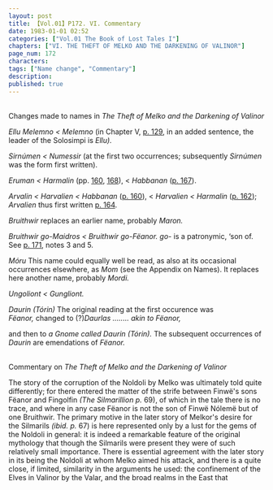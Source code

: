 ```yaml
---
layout: post
title: 【Vol.01】P172. VI. Commentary
date: 1983-01-01 02:52
categories: ["Vol.01 The Book of Lost Tales I"]
chapters: ["VI. THE THEFT OF MELKO AND THE DARKENING OF VALINOR"]
page_num: 172
characters: 
tags: ["Name change", "Commentary"]
description: 
published: true
---
```


<BR>
Changes made to names in <I>The Theft of Melko and the Darkening of Valinor</I>

<I>Ellu Melemno < Melemno</I> (in Chapter V, [p. 129]({{site.baseurl}}/vol01-p129), in an added sentence, the leader of the Solosimpi is <I>Ellu).</I>

<I>Sirnúmen    < Numessir</I> (at the first two occurrences; subsequently <I>Sirnúmen</I> was the form first written).

<I>Eruman    < Harmalin</I> (pp. [160]({{site.baseurl}}/vol01-p160), [168]({{site.baseurl}}/vol01-p168)), < <I>Habbanan</I> ([p. 167]({{site.baseurl}}/vol01-p167)).

<I>Arvalin    < Harvalien < Habbanan</I> ([p. 160]({{site.baseurl}}/vol01-p160)), < <I>Harvalien < Harmalin</I> ([p. 162]({{site.baseurl}}/vol01-p162)); <I>Arvalien</I> thus first written [p. 164]({{site.baseurl}}/vol01-p164).

<I>Bruithwir</I> replaces an earlier name, probably <I>Maron.</I>

<I>Bruithwir go-Maidros < Bruithwir go-Fëanor. go-</I> is a patronymic, ‘son of. See [p. 171]({{site.baseurl}}/vol01-p171), notes 3 and 5.

<I>Móru</I> This name could equally well be read, as also at its occasional occurrences elsewhere, as <I>Mom</I> (see the Appendix on Names). It replaces here another name, probably <I>Mordi.</I>

<I>Ungoliont    < Gungliont.</I>

<I>Daurin (Tórin) </I> The original reading at the first occurence was<BR><I>Fëanor,</I> changed to (?)<I>Daurlas ........ akin to Fëanor,</I>

and then to <I>a Gnome called Daurin (Tórin).</I> The subsequent occurrences of <I>Daurin</I> are emendations of <I>Fëanor.</I>

<BR>
Commentary on <I>The Theft of Melko and the Darkening of Valinor</I>

The story of the corruption of the Noldoli by Melko was ultimately told quite differently; for there entered the matter of the strife between Finwë's sons Fëanor and Fingolfin <I>(The Silmarillion p.</I> 69), of which in the tale there is no trace, and where in any case Fëanor is not the son of Finwë Nólemë but of one Bruithwir. The primary motive in the later story of Melkor's desire for the Silmarils <I>(ibid. p.</I> 67) is here represented only by a lust for the gems of the Noldoli in general: it is indeed a remarkable feature of the original mythology that though the Silmarils were present they were of such relatively small importance. There is essential agreement with the later story in its being the Noldoli at whom Melko aimed his attack, and there is a quite close, if limited, similarity in the arguments he used: the confinement of the Elves in Valinor by the Valar, and the broad realms in the East that

